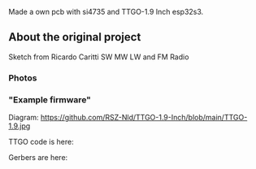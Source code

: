 Made a own pcb with si4735 and TTGO-1.9 Inch esp32s3.
## About the original project
Sketch from Ricardo Caritti
SW MW LW and FM Radio 
### Photos
### "Example firmware"
Diagram: https://github.com/RSZ-Nld/TTGO-1.9-Inch/blob/main/TTGO-1.9.jpg

TTGO code is here: 




Gerbers are here:  

